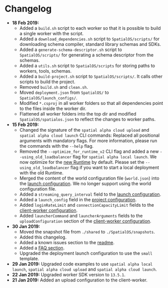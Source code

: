 # Changelog

* **18 Feb 2019:**
  * Added a `build.sh` script to each worker so that it is possible to build a single worker with the script.
  * Added a `download_dependencies.sh` script to `SpatialOS/scripts/` for downloading schema compiler, standard library schemas and SDKs. 
  * Added a `generate-schema-descriptor.sh` script to `SpatialOS/scripts/` for generating a schema descriptor from the schemas. 
  * Added a `utils.sh` script to `SpatialOS/scripts` for storing paths to workers, tools, schemas.
  * Added a `build-project.sh` script to `SpatialOS/scripts/`. It calls other scripts to build the project.
  * Removed `build.sh` and `clean.sh`.
  * Moved `deployment.json` from `SpatialOS/` to `SpatialOS/launch_configs/`.
  * Modified `*.csproj` in all worker folders so that all dependencies point to the files inside the worker dir.
  * Flattened all worker folders into the top dir and modified `SpatialOS/spatialos.json` to reflect the changes to worker paths.
* **15 Feb 2019:**
  * Changed the signature of the `spatial alpha cloud upload` and `spatial alpha cloud launch` CLI commands: Replaced all positional arguments with mandatory flags. For more information, please run the commands with the `--help` flag.
  * Removed the `--optimize_for_runtime_v2` CLI flag and added a new `--using_old_loadbalancer` flag for `spatial alpha local launch`. We now optimize for the [new Runtime](https://docs.improbable.io/reference/latest/releases/upgrade-guides/upgrade-runtime) by default. Please set the `--using_old_loadbalancer` flag if you want to start a local deployment with the old Runtime.
  * Merged the content of the world configuration file (`world.json`) into the [launch configuration](reference/launch-configuration.md). We no longer support using the world configuration file.
  * Added a `streaming_query_interval` field to the [launch configuration](reference/launch-configuration.md).
  * Added a `launch_config` field in the [project configuration](reference/project-configuration.md).
  * Added `loginRateLimit` and `connectionCapacityLimit` fields to the [client-worker configuration](reference/client-worker-configuration.md).
  * Added `launcherCommand` and `launcherArguments` fields to the `uploadConfiguration` section of the [client-worker configuration](reference/client-worker-configuration.md).
* **30 Jan 2019:** 
  * Moved the snapshot file from `./shared`  to `./SpatialOS/snapshots`.
  * Added this changelog.
  * Added a known issues section to the [readme](../README.md#known-issues).
  * Added a [FAQ section](migration-guide/faq.md).
  * Upgraded the deployment launch configuration to use the `small` template.
* **29 Jan 2019:** Upgraded code examples to use `spatial alpha local launch`, `spatial alpha cloud upload` and `spatial alpha cloud launch`.
* **22 Jan 2019:** Upgraded worker SDK version to `13.5.1`.
* **21 Jan 2019:** Added an upload configuration to the client-worker.

